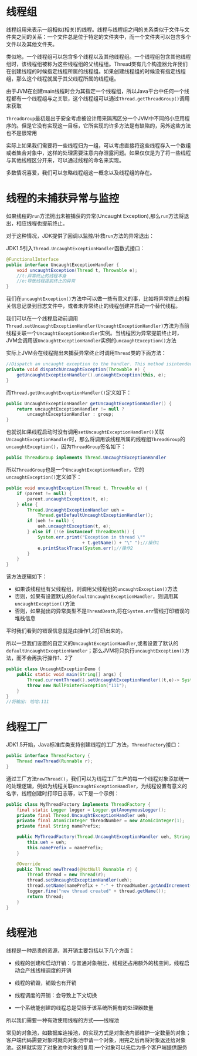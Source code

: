 # 线程组

线程组用来表示一组相似(相关)的线程。线程与线程组之间的关系类似于文件与文件夹之间的关系：一个文件总是位于特定的文件夹中，而一个文件夹可以包含多个文件以及其他文件夹。

类似地，一个线程组可以包含多个线程以及其他线程组。一个线程组包含其他线程组时，该线程组被称为这些线程组的父线程组。Thread类有几个构造器允许我们在创建线程的时候指定线程所属的线程组。如果创建线程组的时候没有指定线程组，那么这个线程就属于其父线程所属的线程组。

由于JVM在创建main线程时会为其指定一个线程组，所以Java平台中任何一个线程都有一个线程组与之关联，这个线程组可以通过`Thread.getThreadGroup()`调用来获取

`ThreadGroup`最初是出于安全考虑被设计用来隔离区分一个JVM中不同的小应用程序的。但是它没有实现这一目标，它所实现的许多方法是有缺陷的，另外这些方法也不是很常用

实际上如果我们需要将一些线程归为一组，可以考虑直接将这些线程存入一个数组或者集合对象中，这样的处理需要注意内存泄露问题。如果仅仅是为了将一些线程与其他线程区分开来，可以通过线程的命名来实现。

多数情况喜爱，我们可以忽略线程组这一概念以及线程组的存在。

# 线程的未捕获异常与监控

如果线程的`run`方法抛出未被捕获的异常(Uncaught Exception),那么`run`方法将退出，相应线程也提前终止。

对于这种情况，JDK提供了回调以监控/补救`run`方法的异常退出：

JDK1.5引入`Thread.UncaughtExceptionHandler`函数式接口：

~~~java
@FunctionalInterface
public interface UncaughtExceptionHandler {
    void uncaughtException(Thread t, Throwable e);
    //t:异常终止的线程本身
    //e:导致线程提前终止的异常
}
~~~

我们在`uncaughtException()`方法中可以做一些有意义的事，比如将异常终止的相关信息记录到日志文件中，或者未异常终止的线程创建并启动一个替代线程。

我们可以在一个线程启动前调用`Thread.setUncaughtExceptionHandler(UncaughtExceptionHandler)`方法为当前线程关联一个`UncaughtExceptionHandler`实例。当线程因为异常提前终止时，JVM会调用该`UncaughtExceptionHandler`实例的`uncaughtException()`方法

实际上JVM会在线程抛出未捕获异常终止时调用`Thread`类的下面方法：

~~~Java
//Dispatch an uncaught exception to the handler. This method isintended to be called only by the JVM.
private void dispatchUncaughtException(Throwable e) {
    getUncaughtExceptionHandler().uncaughtException(this, e);
}
~~~

而`Thread.getUncaughtExceptionHandler()`定义如下：

~~~java
public UncaughtExceptionHandler getUncaughtExceptionHandler() {
    return uncaughtExceptionHandler != null ?
        uncaughtExceptionHandler : group;
}
~~~

也就说如果线程启动时没有调用`setUncaughtExceptionHandler()`关联`UncaughtExceptionHandler`时，那么将调用该线程所属的线程组`ThreadGroup`的`uncaughtException()`，因为`ThreadGroup`签名如下：

~~~java
public ThreadGroup implements Thread.UncaughtExceptionHandler
~~~

所以`ThreadGroup`也是一个`UncaughtExceptionHandler`，它的`uncaughtException()`定义如下：

~~~java
public void uncaughtException(Thread t, Throwable e) {
    if (parent != null) {
        parent.uncaughtException(t, e);
    } else {
        Thread.UncaughtExceptionHandler ueh =
            Thread.getDefaultUncaughtExceptionHandler();
        if (ueh != null) {
            ueh.uncaughtException(t, e);
        } else if (!(e instanceof ThreadDeath)) {
            System.err.print("Exception in thread \""
                             + t.getName() + "\" ");//操作1
            e.printStackTrace(System.err);//操作2
        }
    }
}
~~~

该方法逻辑如下：

* 如果该线程组有父线程组，则调用父线程组的`uncaughtException()`方法
* 否则，如果有设置默认的`defaultUncaughtExceptionHandler`，则调用其`uncaughtException()`方法
* 否则，如果抛出的异常类型不是`ThreadDeath`,将在`System.err`管线打印错误的堆栈信息

平时我们看到的错误信息就是由操作1,2打印出来的。

所以一旦我们设置的自定义的`UncaughtExceptionHandler`,或者设置了默认的`defaultUncaughtExceptionHandler`；那么JVM将只执行`uncaughtException()`方法，而不会再执行操作1、2了

~~~java
public class UncaughtExceptionDemo {
    public static void main(String[] args) {
        Thread.currentThread().setUncaughtExceptionHandler((t,e)-> System.err.println("哈哈:"+e.getMessage()));
        throw new NullPointerException("111");
    }
}
//将输出: 哈哈:111
~~~

# 线程工厂

JDK1.5开始，Java标准库类支持创建线程的工厂方法，`ThreadFactory`接口：

~~~java
public interface ThreadFactory {
    Thread newThread(Runnable r);
}
~~~

通过工厂方法`newThread()`，我们可以为线程工厂生产的每一个线程对象添加统一的处理逻辑，例如为线程关联`UncaughtExceptionHandler`，为线程设置有意义的名字，线程创建时打印日志等，以下是一个示例：

~~~java
public class MyThreadFactory implements ThreadFactory {
    final static Logger logger = Logger.getAnonymousLogger();
    private final Thread.UncaughtExceptionHandler ueh;
    private final AtomicInteger threadNumber = new AtomicInteger(1);
    private final String namePrefix;

    public MyThreadFactory(Thread.UncaughtExceptionHandler ueh, String namePrefix) {
        this.ueh = ueh;
        this.namePrefix = namePrefix;
    }

    @Override
    public Thread newThread(@NotNull Runnable r) {
        Thread thread = new Thread(r);
        thread.setUncaughtExceptionHandler(ueh);
        thread.setName(namePrefix + "-" + threadNumber.getAndIncrement());
        logger.fine("new thread created" + thread.getName());
        return thread;
    }
}
~~~

# 线程池

线程是一种昂贵的资源，其开销主要包括以下几个方面：

* 线程的创建和启动开销：与普通对象相比，线程还占用额外的栈空间，线程启动会产线线程调度的开销
* 线程的销毁，销毁也有开销
* 线程调度的开销：会导致上下文切换

* 一个系统能创建的线程总是受限于该系统所拥有的处理器数量

所以我们需要一种有效使用线程的方式——线程池

常见的对象池，如数据库连接池，的实现方式是对象池内部维护一定数量的对象；客户端代码需要对象时就向对象池申请一个对象，用完之后再将对象返还给对象池。这样就实现了对象池中对象的复用:一个对象可以先后为多个客户端提供服务











